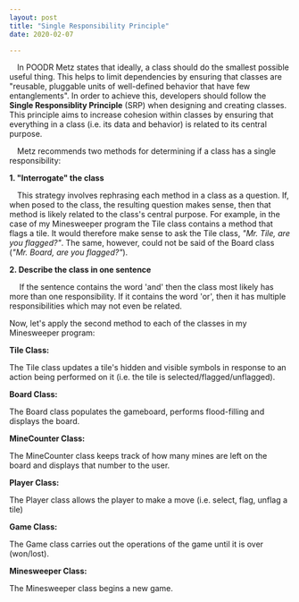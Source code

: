 ```yaml
---
layout: post
title: "Single Responsibility Principle"
date: 2020-02-07

---
```


<p>&emsp;In POODR Metz states that ideally, a class should do the smallest possible useful thing. This helps to limit dependencies by ensuring that classes are "reusable, pluggable units of well-defined behavior that have few entanglements". In order to achieve this, developers should follow the <b>Single Responsiblity Principle</b> (SRP) when designing and creating classes. This principle aims to increase cohesion within classes by ensuring that everything in a class (i.e. its data and behavior) is related to its central purpose.</p>

<p>&emsp;Metz recommends two methods for determining if a class has a single responsibility:</p>
<p><b>1. "Interrogate" the class</b></p>
<p>&emsp;This strategy involves rephrasing each method in a class as a question. If, when posed to the class, the resulting question makes sense, then that method is likely related to the class's central purpose. For example, in the case of my Minesweeper program the Tile class contains a method that flags a tile. It would therefore make sense to ask the Tile class, <em>"Mr. Tile, are you flagged?"</em>. The same, however, could not be said of the Board class (<em>"Mr. Board, are you flagged?"</em>).
<p><b>2. Describe the class in one sentence</b></p>
<p>&emsp; If the sentence contains the word 'and' then the class most likely has more than one responsibility. If it contains the word 'or', then it has multiple responsibilities which may not even be related.</p>

<p>Now, let's apply the second method to each of the classes in my Minesweeper program:</p>

<p><b>Tile Class:</b></p>
<p>The Tile class updates a tile's hidden and visible symbols in response to an action being performed on it (i.e. the tile is selected/flagged/unflagged).</p>

<p><b>Board Class:</b></p>
<p>The Board class populates the gameboard, performs flood-filling and displays the board.</p>

<p><b>MineCounter Class:</b></p>
<p>The MineCounter class keeps track of how many mines are left on the board and displays that number to the user.</p>

<p><b>Player Class:</b></p>
<p>The Player class allows the player to make a move (i.e. select, flag, unflag a tile)</p>

<p><b>Game Class:</b></p>
<p>The Game class carries out the operations of the game until it is over (won/lost).</p>

<p><b>Minesweeper Class:</b></p>
<p>The Minesweeper class begins a new game.</p>

<!--
<p>Tile class:</p> 
<table class="center">
  <tr>
    <th>Method</th>
    <th>Question</th>
    <th>Makes Sense?</th>
  </tr>
  <tr>
    <td>has_mine</td>
    <td>"Mr. Tile, do you have a mine?"</td>
    <td align="center">✅</td>
  </tr>
  <tr>
    <td>select</td>
    <td>"Mr. Tile, are you selected?"</td>
    <td align="center">✅</td>
  </tr>
  <tr>
    <td>flag</td>
    <td>"Mr. Tile, are you flagged?"</td>
    <td align="center">✅</td>
  </tr>
  <tr>
    <td>unflag</td>
    <td>"Mr. Tile, are you unflagged?"</td>
    <td align="center">✅</td>
  </tr>
</table>
<p>Board class:</p>
<table class="center">
  <tr>
    <th>Method</th>
    <th>Question</th>
    <th>Makes Sense?</th>
  </tr>
  <tr>
    <td>populate</td>
    <td>"Mr. Board, are you populated?"</td>
    <td align="center">✅</td>
  </tr>
  <tr>
    <td>put_mines</td>
    <td>"Mr. Board, have mines been placed on you?"</td>
    <td align="center">✅</td>
  </tr>
  <tr>
    <td>put_numbers</td>
    <td>"Mr. Board, have numbers been placed on you?"</td>
    <td align="center">✅</td>
  </tr>
  <tr>
    <td>display</td>
    <td>"Mr. Board, are you displayed?"</td>
    <td align="center">✅</td>
  </tr>
  <tr>
    <td>reveal_all_mines</td>
    <td>"Mr. Board, are all of your mines revealed?"</td>
    <td align="center">✅</td>
  </tr>
  <tr>
    <td>flood_fill / flood_fill_util</td>
    <td>"Mr. Board, have you been flood filled?"</td>
    <td align="center">❓</td>
  </tr>
</table>
<p>MineCounter class:</p>
<table>
  <tr>
    <th>Method</th>
    <th>Question</th>
    <th>Makes Sense?</th>
  </tr>
  <tr>
    <td>display</td>
    <td>"Mr. MineCounter, are you displayed?"</td>
    <td align="center">✅</td>
  </tr>
  <tr>
    <td>increase</td>
    <td>"Mr. MineCounter, has your count been increased?"</td>
    <td align="center">✅</td>
  </tr>
  <tr>
    <td>decrease</td>
    <td>"Mr. MineCounter, has your count been decreased?"</td>
    <td align="center">✅</td>
  </tr>
</table>
<p>Player class:</p>
<table>
  <tr>
    <th>Method</th>
    <th>Question</th>
    <th>Makes Sense?</th>
  </tr>
  <tr>
    <td>make_move</td>
    <td>"Mr. Player, have you made a move?"</td>
    <td align="center">✅</td>
  </tr>  
</table>
<p>Game class:</p>
<p>Minesweeper class:</p>
-->
